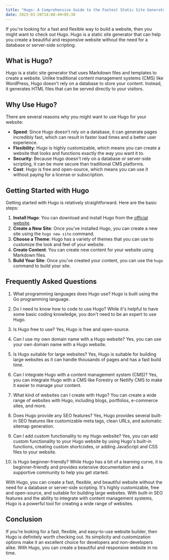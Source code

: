```yaml
---
title: "Hugo: A Comprehensive Guide to the Fastest Static Site Generator"
date: 2023-03-28T14:08:49+05:30
---
```


If you're looking for a fast and flexible way to build a website, then you might want to check out Hugo. Hugo is a static site generator that can help you create a beautiful and responsive website without the need for a database or server-side scripting.

## What is Hugo?

Hugo is a static site generator that uses Markdown files and templates to create a website. Unlike traditional content management systems (CMS) like WordPress, Hugo doesn't rely on a database to store your content. Instead, it generates HTML files that can be served directly to your visitors.

## Why Use Hugo?

There are several reasons why you might want to use Hugo for your website:

- **Speed**: Since Hugo doesn't rely on a database, it can generate pages incredibly fast, which can result in faster load times and a better user experience.
- **Flexibility**: Hugo is highly customizable, which means you can create a website that looks and functions exactly the way you want it to.
- **Security**: Because Hugo doesn't rely on a database or server-side scripting, it can be more secure than traditional CMS platforms.
- **Cost**: Hugo is free and open-source, which means you can use it without paying for a license or subscription.

## Getting Started with Hugo

Getting started with Hugo is relatively straightforward. Here are the basic steps:

1. **Install Hugo**: You can download and install Hugo from the [official website](https://gohugo.io/getting-started/installing/).
2. **Create a New Site**: Once you've installed Hugo, you can create a new site using the `hugo new site` command.
3. **Choose a Theme**: Hugo has a variety of themes that you can use to customize the look and feel of your website.
4. **Create Content**: You can create new content for your website using Markdown files.
5. **Build Your Site**: Once you've created your content, you can use the `hugo` command to build your site.

## Frequently Asked Questions

1. What programming languages does Hugo use?
Hugo is built using the Go programming language.

2. Do I need to know how to code to use Hugo?
While it's helpful to have some basic coding knowledge, you don't need to be an expert to use Hugo.

3. Is Hugo free to use?
Yes, Hugo is free and open-source.

4. Can I use my own domain name with a Hugo website?
Yes, you can use your own domain name with a Hugo website.

5. Is Hugo suitable for large websites?
Yes, Hugo is suitable for building large websites as it can handle thousands of pages and has a fast build time.

6. Can I integrate Hugo with a content management system (CMS)?
Yes, you can integrate Hugo with a CMS like Forestry or Netlify CMS to make it easier to manage your content.

7. What kind of websites can I create with Hugo?
You can create a wide range of websites with Hugo, including blogs, portfolios, e-commerce sites, and more.

8. Does Hugo provide any SEO features?
Yes, Hugo provides several built-in SEO features like customizable meta tags, clean URLs, and automatic sitemap generation.

9. Can I add custom functionality to my Hugo website?
Yes, you can add custom functionality to your Hugo website by using Hugo's built-in functions, creating custom shortcodes, or adding JavaScript and CSS files to your website.

10. Is Hugo beginner-friendly?
While Hugo has a bit of a learning curve, it is beginner-friendly and provides extensive documentation and a supportive community to help you get started.

With Hugo, you can create a fast, flexible, and beautiful website without the need for a database or server-side scripting. It's highly customizable, free and open-source, and suitable for building large websites. With built-in SEO features and the ability to integrate with content management systems, Hugo is a powerful tool for creating a wide range of websites.

## Conclusion

If you're looking for a fast, flexible, and easy-to-use website builder, then Hugo is definitely worth checking out. Its simplicity and customization options make it an excellent choice for developers and non-developers alike. With Hugo, you can create a beautiful and responsive website in no time.





